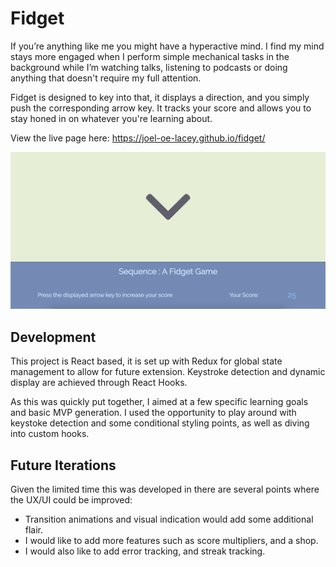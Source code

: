 # Fidget 
If you’re anything like me you might have a hyperactive mind. I find my mind stays more engaged when I perform simple mechanical tasks in the background while I’m  watching talks, listening to podcasts or doing anything that doesn't require my full attention.

Fidget is designed to key into that, it displays a direction, and you simply push the corresponding arrow key. It tracks your score and allows you to stay honed in on whatever you're learning about. 

View the live page here: https://joel-oe-lacey.github.io/fidget/

![Screenshot](./src/assets/screen.png)

## Development
This project is React based, it is set up with Redux for global state management to allow for future extension. Keystroke detection and dynamic display are achieved through React Hooks.

As this was quickly put together, I aimed at a few specific learning goals and basic MVP generation. I used the opportunity to play around with keystoke detection and some conditional styling points, as well as diving into custom hooks. 

## Future Iterations
Given the limited time this was developed in there are several points where the UX/UI could be improved:
- Transition animations and visual indication would add some additional flair.
- I would like to add more features such as score multipliers, and a shop.
- I would also like to add error tracking, and streak tracking. 
